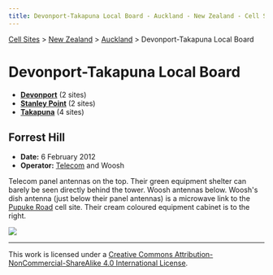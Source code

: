 ```yaml
---
title: Devonport-Takapuna Local Board - Auckland - New Zealand - Cell Sites
---
```


[Cell Sites](../../../) > [New Zealand](../../) > [Auckland](../) > Devonport-Takapuna Local Board

# Devonport-Takapuna Local Board

* **[Devonport](devonport)** (2 sites)
* **[Stanley Point](stanley-point)** (2 sites)
* **[Takapuna](takapuna)** (4 sites)

## Forrest Hill

* **Date:** 6 February 2012
* **Operator:** [Telecom] and Woosh

Telecom panel antennas on the top. Their green equipment shelter can barely be seen directly behind the tower. Woosh antennas below. Woosh's dish antenna (just below their panel antennas) is a microwave link to the [Pupuke Road](../kaipatiki/pupuke-road) cell site. Their cream coloured equipment cabinet is to the right.

![](https://f001.backblazeb2.com/file/CellSites/NZ/AUK/Devonport-Takapuna/20120206-123916.jpg)

---

This work is licensed under a [Creative Commons Attribution-NonCommercial-ShareAlike 4.0 International License](http://creativecommons.org/licenses/by-nc-sa/4.0/).

[Telecom]: https://en.wikipedia.org/wiki/Spark_New_Zealand
